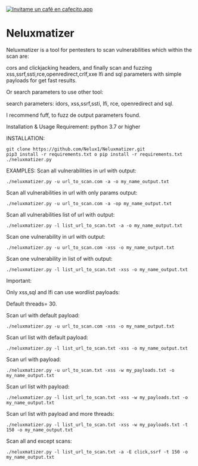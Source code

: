 
<a href='https://cafecito.app/nelux' rel='noopener' target='_blank'><img srcset='https://cdn.cafecito.app/imgs/buttons/button_6.png 1x, https://cdn.cafecito.app/imgs/buttons/button_6_2x.png 2x, https://cdn.cafecito.app/imgs/buttons/button_6_3.75x.png 3.75x' src='https://cdn.cafecito.app/imgs/buttons/button_6.png' alt='Invitame un café en cafecito.app' /></a>

# Neluxmatizer 

Neluxmatizer is a tool for pentesters to scan vulnerabilities which within the scan are:

cors and clickjacking headers, and finally scan and fuzzing xss,ssrf,ssti,rce,openredirect,crlf,xxe lfi and sql parameters with simple payloads for get fast results. 

Or search parameters to use other tool:

search parameters: idors, xss,ssrf,ssti, lfi, rce, openredirect and sql.

I recommend fuff, to fuzz de output parameters found.


Installation & Usage 
Requirement: python 3.7 or higher

INSTALLATION:

    git clone https://github.com/Nelux1/Neluxmatizer.git
    pip3 install -r requirements.txt o pip install -r requirements.txt
    ./neluxmatizer.py

EXAMPLES:
Scan all vulnerabilities in url with output:

    ./neluxmatizer.py -u url_to_scan.com -a -o my_name_output.txt

Scan all vulnerabilities in url with only params output:
    
    ./neluxmatizer.py -u url_to_scan.com -a -op my_name_output.txt
    
Scan all vulnerabilities list of url with output:
   
    ./neluxmatizer.py -l list_url_to_scan.txt -a -o my_name_output.txt
 
Scan one vulnerability in url with output:
   
    ./neluxmatizer.py -u url_to_scan.com -xss -o my_name_output.txt
 
Scan one vulnerability in list of with output:
   
    ./neluxmatizer.py -l list_url_to_scan.txt -xss -o my_name_output.txt
 
Important:


Only xss,sql and lfi can use wordlist payloads:

Default threads= 30.

Scan url with default payload:
    
    ./neluxmatizer.py -u url_to_scan.com -xss -o my_name_output.txt

Scan url list with default payload:
   
    ./neluxmatizer.py -l list_url_to_scan.txt -xss -o my_name_output.txt

Scan url with payload:
   
    ./neluxmatizer.py -u url_to_scan.txt -xss -w my_payloads.txt -o my_name_output.txt

Scan url list with payload:
    
    ./neluxmatizer.py -l list_url_to_scan.txt -xss -w my_payloads.txt -o my_name_output.txt
    
Scan url list with payload and more threads:  

    ./neluxmatizer.py -l list_url_to_scan.txt -xss -w my_payloads.txt -t 150 -o my_name_output.txt 
 
 Scan all and except scans:
    
    ./neluxmatizer.py -l list_url_to_scan.txt -a -E click,ssrf -t 150 -o my_name_output.txt 
